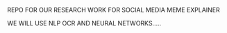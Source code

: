 REPO FOR OUR RESEARCH WORK FOR SOCIAL MEDIA MEME EXPLAINER

WE WILL USE NLP OCR AND NEURAL NETWORKS.....
